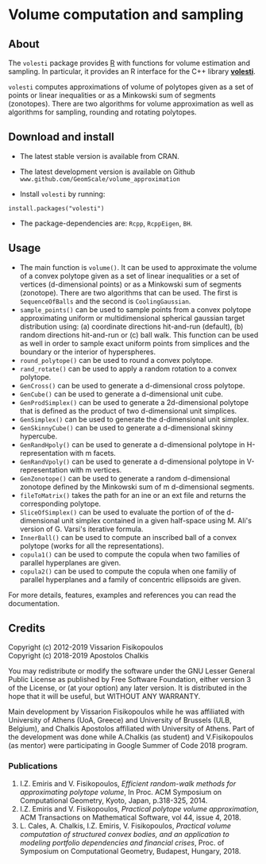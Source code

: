 # Volume computation and sampling

## About  
The `volesti` package provides [R](https://www.r-project.org/) with functions for volume estimation and sampling. In particular, it provides an R interface for the C++ library [**volesti**](https://github.com/GeomScale/volume_approximation). 

`volesti` computes approximations of volume of polytopes given as a set of points or linear inequalities or as a Minkowski sum of segments (zonotopes). There are two algorithms for volume approximation as well as algorithms for sampling, rounding and rotating polytopes.  

##  Download and install 

* The latest stable version is available from CRAN.
* The latest development version is available on Github `www.github.com/GeomScale/volume_approximation`

* Install `volesti` by running:  
```
install.packages("volesti")
```
* The package-dependencies are: `Rcpp`, `RcppEigen`, `BH`. 

##  Usage

* The main function is `volume()`. It can be used to approximate the volume of a convex polytope given as a set of linear inequalities or a set of vertices (d-dimensional points) or as a Minkowski sum of segments (zonotope). There are two algorithms that can be used. The first is `SequenceOfBalls` and the second is `CoolingGaussian`.  
* `sample_points()` can be used to sample points from a convex polytope approximating uniform or multidimensional spherical gaussian target distribution using: (a) coordinate directions hit-and-run (default), (b) random directions hit-and-run or (c) ball walk. This function can be used as well in order to sample exact uniform points from simplices and the boundary or the interior of hyperspheres.  
* `round_polytope()` can be used to round a convex polytope.  
* `rand_rotate()` can be used to apply a random rotation to a convex polytope.  
* `GenCross()` can be used to generate a d-dimensional cross polytope.  
* `GenCube()` can be used to generate a d-dimensional unit cube.  
* `GenProdSimplex()` can be used to generate a 2d-dimensional polytope that is defined as the product of two d-dimensional unit simplices.  
* `GenSimplex()` can be used to generate the d-dimensional unit simplex.  
* `GenSkinnyCube()` can be used to generate a d-dimensional skinny hypercube.  
* `GenRandHpoly()` can be used to generate a d-dimensional polytope in H-representation with m facets.  
* `GenRandVpoly()` can be used to generate a d-dimensional polytope in V-representation with m vertices.  
* `GenZonotope()` can be used to generate a random d-dimensional zonotope defined by the Minkowski sum of m d-dimensional segments.  
* `fileToMatrix()` takes the path for an ine or an ext file and returns the corresponding polytope.  
* `SliceOfSimplex()` can be used to evaluate the portion of of the d-dimensional unit simplex contained in a given half-space using M. Ali's version of G. Varsi's iterative formula.  
* `InnerBall()` can be used to compute an inscribed ball of a convex polytope (works for all the representations).  
* `copula1()` can be used to compute the copula when two families of parallel hyperplanes are given.  
* `copula2()` can be used to compute the copula when one familiy of parallel hyperplanes  and a family of concentric ellipsoids are given.  

For more details, features, examples and references you can read the documentation.  

## Credits

Copyright (c) 2012-2019 Vissarion Fisikopoulos  
Copyright (c) 2018-2019 Apostolos Chalkis  

You may redistribute or modify the software under the GNU Lesser General Public License as published by Free Software Foundation, either version 3 of the License, or (at your option) any later version. It is distributed in the hope that it will be useful, but WITHOUT ANY WARRANTY.   

Main development by Vissarion Fisikopoulos while he was affiliated with University of Athens (UoA, Greece) and University of Brussels (ULB, Belgium), and Chalkis Apostolos affiliated with University of Athens. Part of the development was done while  A.Chalkis (as student) and V.Fisikopoulos (as mentor) were participating in Google Summer of Code 2018 program.

### Publications

1. I.Z. Emiris and V. Fisikopoulos, *Efficient random-walk methods for approximating polytope volume*, In Proc. ACM Symposium on Computational Geometry, Kyoto, Japan, p.318-325, 2014.  
2. I.Z. Emiris and V. Fisikopoulos, *Practical polytope volume approximation*, ACM Transactions on Mathematical Software, vol 44, issue 4, 2018.  
3. L. Cales, A. Chalkis, I.Z. Emiris, V. Fisikopoulos, *Practical volume computation of structured convex bodies, and an application to modeling portfolio dependencies and financial crises*, Proc. of Symposium on Computational Geometry, Budapest, Hungary, 2018.  

